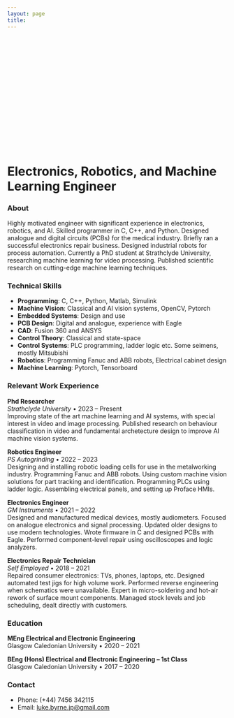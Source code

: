 ```yaml
---
layout: page
title: 
---
```


<div style="position: relative; width: 253px; height: 253px;">
  <!-- Hidden canvas for color sampling at reduced resolution -->
  <canvas id="hiddenCanvas" style="display: none;"></canvas>
  <!-- Visible canvas for drawing stipple points -->
  <canvas id="stippleCanvas" width="253" height="253" style="position: absolute; left: 0; top: 0;"></canvas>
</div>

<script>
  const hiddenCanvas = document.getElementById('hiddenCanvas');
  const hiddenCtx = hiddenCanvas.getContext('2d');
  const canvas = document.getElementById('stippleCanvas');
  const ctx = canvas.getContext('2d');
  let pixelData, overlayScale = 0.4 / 2;
  let currentState = 0;
  const overlayImage = new Image();

    // Determine the theme and set the path to the JSON file accordingly
  const theme = window.matchMedia('(prefers-color-scheme: dark)').matches ? 'dark' : 'light';
  const jsonPath = theme === 'dark' 
    ? '{{ "/assets/py/stipple_states_dark.json" | relative_url }}'
    : '{{ "/assets/py/stipple_states_light.json" | relative_url }}';

  overlayImage.onload = () => {
    // Adjust hidden canvas size to downscaled image resolution
    hiddenCanvas.width = overlayImage.width * overlayScale;
    hiddenCanvas.height = overlayImage.height * overlayScale;
    hiddenCtx.drawImage(overlayImage, 0, 0, hiddenCanvas.width, hiddenCanvas.height);
    // Fetch all pixel data from the hidden canvas for efficient color sampling
    pixelData = hiddenCtx.getImageData(0, 0, hiddenCanvas.width, hiddenCanvas.height).data;

    // Once everything is set up, start the animation
    fetch(jsonPath)
      .then(response => response.json())
      .then(data => animateStipple(data));
  };
  overlayImage.src = '{{ "/assets/py/luke-byrne.jpg" | relative_url }}'; // Update the path accordingly

  function animateStipple(data, delay = 120) { // Animation speed control
    if (currentState >= data.length) return; // Stop condition
    const points = data[currentState];
    ctx.clearRect(0, 0, canvas.width, canvas.height);

    points.forEach(([x, y]) => {
      // Adjust the point's position for the scaled-down overlay
      const imgX = Math.floor(x * overlayScale);
      const imgY = Math.floor(y * overlayScale);
      const index = (imgY * hiddenCanvas.width + imgX) * 4;
      // Construct the color from the preloaded pixel data
      const color = `rgba(${pixelData[index]}, ${pixelData[index + 1]}, ${pixelData[index + 2]}, ${pixelData[index + 3] / 255})`;
      ctx.fillStyle = color;
      ctx.beginPath();
      ctx.arc(x/2, y/2, 1.25, 0, Math.PI * 2);
      ctx.fill();
    });

    currentState++;
    setTimeout(() => requestAnimationFrame(() => animateStipple(data, delay)), delay); // Next frame
  }
</script>

# Electronics, Robotics, and Machine Learning Engineer

### About
Highly motivated engineer with significant experience in electronics, robotics, and AI. Skilled programmer in C, C++, and Python. Designed analogue and digital circuits (PCBs) for the medical industry. Briefly ran a successful electronics repair business. Designed industrial robots for process automation. Currently a PhD student at Strathclyde University, researching machine learning for video processing. Published scientific research on cutting-edge machine learning techniques.

### Technical Skills
- **Programming**: C, C++, Python, Matlab, Simulink
- **Machine Vision**: Classical and AI vision systems, OpenCV, Pytorch
- **Embedded Systems**: Design and use
- **PCB Design**: Digital and analogue, experience with Eagle
- **CAD**: Fusion 360 and ANSYS
- **Control Theory**: Classical and state-space 
- **Control Systems**: PLC programming, ladder logic etc. Some seimens, mostly Mitsubishi
- **Robotics**: Programming Fanuc and ABB robots, Electrical cabinet design
- **Machine Learning**: Pytorch, Tensorboard

### Relevant Work Experience

**Phd Researcher**  
_Strathclyde University_ • 2023 – Present  
Improving state of the art machine learning and AI systems, with special interest in video and image processing. Published research on behaviour classification in video and fundamental archetecture design to improve AI machine vision systems.

**Robotics Engineer**  
_PS Autogrinding_ • 2022 – 2023  
Designing and installing robotic loading cells for use in the metalworking industry. Programming Fanuc and ABB robots. Using custom machine vision solutions for part tracking and identification. Programming PLCs using ladder logic. Assembling electrical panels, and setting up Proface HMIs.

**Electronics Engineer**  
_GM Instruments_ • 2021 – 2022  
Designed and manufactured medical devices, mostly audiometers. Focused on analogue electronics and signal processing. Updated older designs to use modern technologies. Wrote firmware in C and designed PCBs with Eagle. Performed component-level repair using oscilloscopes and logic analyzers.

**Electronics Repair Technician**  
_Self Employed_ • 2018 – 2021  
Repaired consumer electronics: TVs, phones, laptops, etc. Designed automated test jigs for high volume work. Performed reverse engineering when schematics were unavailable. Expert in micro-soldering and hot-air rework of surface mount components. Managed stock levels and job scheduling, dealt directly with customers.

### Education

**MEng Electrical and Electronic Engineering**  
Glasgow Caledonian University • 2020 – 2021

**BEng (Hons) Electrical and Electronic Engineering – 1st Class**  
Glasgow Caledonian University • 2017 – 2020


### Contact
- Phone: (+44) 7456 342115
- Email: [luke.byrne.jp@gmail.com](mailto:luke.byrne.jp@gmail.com)